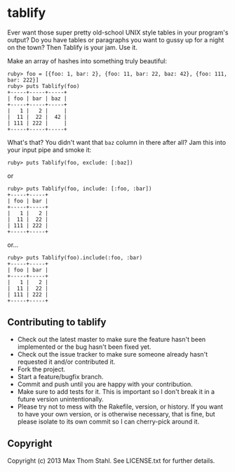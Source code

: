 # tablify

Ever want those super pretty old-school UNIX style tables in your program's
output? Do you have tables or paragraphs you want to gussy up for a night on
the town? Then Tablify is your jam. Use it.

Make an array of hashes into something truly beautiful:

    ruby> foo = [{foo: 1, bar: 2}, {foo: 11, bar: 22, baz: 42}, {foo: 111, bar: 222}]
    ruby> puts Tablify(foo)
    +-----+-----+-----+
    | foo | bar | baz |
    +-----+-----+-----+
    |   1 |   2 |     |
    |  11 |  22 |  42 |
    | 111 | 222 |     |
    +-----+-----+-----+

What's that? You didn't want that `baz` column in there after all? Jam this
into your input pipe and smoke it:

    ruby> puts Tablify(foo, exclude: [:baz])

or

    ruby> puts Tablify(foo, include: [:foo, :bar])
    +-----+-----+
    | foo | bar |
    +-----+-----+
    |   1 |   2 |
    |  11 |  22 |
    | 111 | 222 |
    +-----+-----+

or...

    ruby> puts Tablify(foo).include(:foo, :bar)
    +-----+-----+
    | foo | bar |
    +-----+-----+
    |   1 |   2 |
    |  11 |  22 |
    | 111 | 222 |
    +-----+-----+

## Contributing to tablify
 
  * Check out the latest master to make sure the feature hasn't been
    implemented or the bug hasn't been fixed yet.
  * Check out the issue tracker to make sure someone already hasn't requested
    it and/or contributed it.
  * Fork the project.
  * Start a feature/bugfix branch.
  * Commit and push until you are happy with your contribution.
  * Make sure to add tests for it. This is important so I don't break it in a
    future version unintentionally.
  * Please try not to mess with the Rakefile, version, or history. If you want
    to have your own version, or is otherwise necessary, that is fine, but
    please isolate to its own commit so I can cherry-pick around it.

## Copyright

Copyright (c) 2013 Max Thom Stahl. See LICENSE.txt for
further details.

